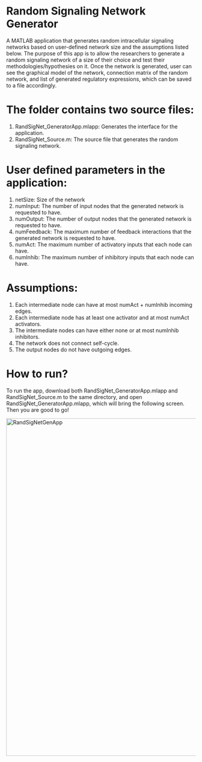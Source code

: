# Random Signaling Network Generator
A MATLAB application that generates random intracellular signaling networks based on user-defined network size and the assumptions listed below. The purpose of this app is to allow the researchers to generate a random signaling network of a size of their choice and test their methodologies/hypothesies on it. Once the network is generated, user can see the graphical model of the network, connection matrix of the random network, and list of generated regulatory expressions, which can be saved to a file accordingly.

# The folder contains two source files:
1. RandSigNet_GeneratorApp.mlapp: Generates the interface for the application.
2. RandSigNet_Source.m: The source file that generates the random signaling network.

# User defined parameters in the application:
1. netSize: Size of the network 
2. numInput: The number of input nodes that the generated network is requested to have.
3. numOutput: The number of output nodes that the generated network is requested to have.
4. numFeedback: The maximum number of feedback interactions that the generated network is requested to have.
5. numAct: The maximum number of activatory inputs that each node can have. 
6. numInhib: The maximum number of inhibitory inputs that each node can have.
    
# Assumptions:
1. Each intermediate node can have at most numAct + numInhib incoming edges.
2. Each intermediate node has at least one activator and at most numAct activators.
3. The intermediate nodes can have either none or at most numInhib inhibitors.
4. The network does not connect self-cycle.
5. The output nodes do not have outgoing edges.

# How to run?
To run the app, download both RandSigNet_GeneratorApp.mlapp and RandSigNet_Source.m to the same directory, and open RandSigNet_GeneratorApp.mlapp, which will bring the following screen. Then you are good to go!

<img width="896" alt="RandSigNetGenApp" src="https://user-images.githubusercontent.com/17510066/132160686-bbb2aa7c-ab9c-4f90-bdaa-0a10cc2c9923.png">

